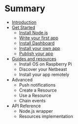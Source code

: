 # Summary

* [Introduction](README.md)
* [Get Started](get-started/index.md)
   * [Install Node.js](get-started/install-nodejs.md)
   * [Write your first app](get-started/write-your-first-app.md)
   * [Install Dashboard](get-started/install-dashboard.md)
   * [Install your own app](get-started/install_your_own_app_md.md)
   * [Publish your app](get-started/publish_your_app.md)
* [Guides and resources](guides_and_resources.md)
   * Install OS on Raspberry Pi
   * Discover your Netbeast
   * Install your app remotely
* Advanced
   * Push notifications
   * Create a Resource
   * Use a Resource
   * Chain events
* API Reference
   * Node.js wrapper
   * Resources implementation

